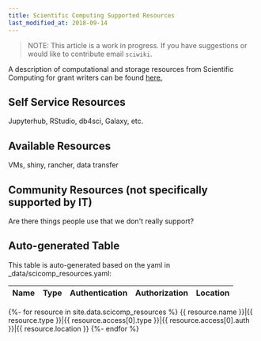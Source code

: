 ```yaml
---
title: Scientific Computing Supported Resources
last_modified_at: 2018-09-14
---
```


>NOTE: This article is a work in progress. If you have suggestions or would like to contribute email `sciwiki`.  

A description of computational and storage resources from Scientific Computing for grant writers can be found [here.](/computing/grants_publications/)

## Self Service Resources
Jupyterhub, RStudio, db4sci, Galaxy, etc.

## Available Resources
VMs, shiny, rancher, data transfer

## Community Resources (not specifically supported by IT)
Are there things people use that we don't really support?



## Auto-generated Table
This table is auto-generated based on the yaml in _data/scicomp_resources.yaml:

Name|Type|Authentication|Authorization|Location
---|---|---|---|---
{%- for resource in site.data.scicomp_resources %}
{{ resource.name }}|{{ resource.type }}|{{ resource.access[0].type }}|{{ resource.access[0].auth }}|{{ resource.location }}
{%- endfor %}
